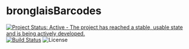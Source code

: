 # bronglaisBarcodes

[![Project Status: Active - The project has reached a stable, usable state and is being actively developed.](http://www.repostatus.org/badges/latest/active.svg)](http://www.repostatus.org/#active) [![Build Status](https://travis-ci.org/aberWARU/bronglaisBarcodes.svg?branch=master)](https://travis-ci.org/aberWARU/bronglaisBarcodes) ![License](https://img.shields.io/badge/license-GNU%20GPL%20v3.0-blue.svg "GNU GPL v3.0")
